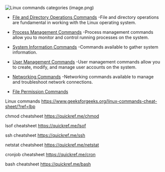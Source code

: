 ![Linux commands categories](https://www.geeksforgeeks.org/linux-commands-cheat-sheet/?ref=lbp#directory) (image.png)

- [File and Directory Operations Commands](https://www.geeksforgeeks.org/linux-commands-cheat-sheet/?ref=lbp#directory)
 -File and directory operations are fundamental in working with the Linux operating system. 

- [Process Management Commands](https://www.geeksforgeeks.org/linux-commands-cheat-sheet/?ref=lbp#management)
 -Process management commands allow you to monitor and control running processes on the system.

- [System Information Commands](https://www.geeksforgeeks.org/linux-commands-cheat-sheet/?ref=lbp#system)
 -Commands available to gather system information.

- [User Management Commands](https://www.geeksforgeeks.org/linux-commands-cheat-sheet/?ref=lbp#user)
 -User management commands allow you to create, modify, and manage user accounts on the system.

- [Networking Commands](https://www.geeksforgeeks.org/linux-commands-cheat-sheet/?ref=lbp#networking)
 -Networking commands available to manage and troubleshoot network connections.

- [File Permission Commands](https://www.geeksforgeeks.org/linux-commands-cheat-sheet/?ref=lbp#permission)

Linux commands https://www.geeksforgeeks.org/linux-commands-cheat-sheet/?ref=lbp

chmod cheatsheet https://quickref.me/chmod

lsof cheatsheet https://quickref.me/lsof

ssh cheatsheet https://quickref.me/ssh

netstat cheatsheet https://quickref.me/netstat

cronjob cheatsheet https://quickref.me/cron

bash cheatsheet https://quickref.me/bash